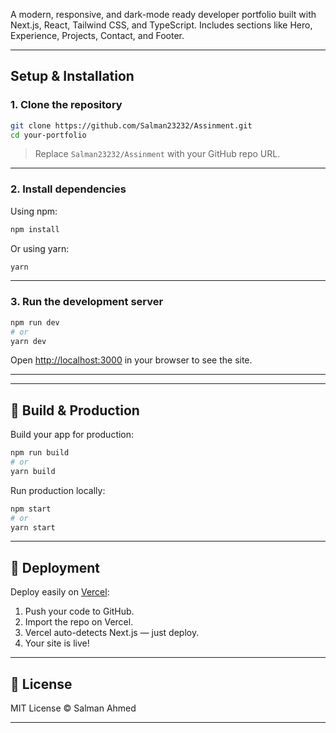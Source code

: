 
A modern, responsive, and dark-mode ready developer portfolio built with Next.js, React, Tailwind CSS, and TypeScript. Includes sections like Hero, Experience, Projects, Contact, and Footer.



---

##  Setup & Installation

### 1. Clone the repository

```bash
git clone https://github.com/Salman23232/Assinment.git
cd your-portfolio
```

> Replace `Salman23232/Assinment` with your GitHub repo URL.

---

### 2. Install dependencies

Using npm:

```bash
npm install
```

Or using yarn:

```bash
yarn
```

---

### 3. Run the development server

```bash
npm run dev
# or
yarn dev
```

Open [http://localhost:3000](http://localhost:3000) in your browser to see the site.

---


---

## 🧪 Build & Production

Build your app for production:

```bash
npm run build
# or
yarn build
```

Run production locally:

```bash
npm start
# or
yarn start
```

---

## 🚀 Deployment

Deploy easily on [Vercel](https://vercel.com/):

1. Push your code to GitHub.
2. Import the repo on Vercel.
3. Vercel auto-detects Next.js — just deploy.
4. Your site is live!

---

## 📜 License

MIT License © Salman Ahmed

---


